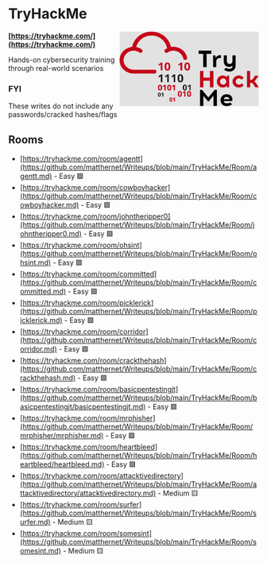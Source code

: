# TryHackMe

<img align="right" src="https://github.com/matthernet/Writeups/blob/main/TryHackMe/tryhackme-logo.png" width="280" height="150">

**[https://tryhackme.com/](https://tryhackme.com/)**

Hands-on cybersecurity training through real-world scenarios

### FYI
These writes do not include any passwords/cracked hashes/flags


## Rooms

* [https://tryhackme.com/room/agentt](https://github.com/matthernet/Writeups/blob/main/TryHackMe/Room/agentt.md) - Easy :green_square:
* [https://tryhackme.com/room/cowboyhacker](https://github.com/matthernet/Writeups/blob/main/TryHackMe/Room/cowboyhacker.md) - Easy :green_square:
* [https://tryhackme.com/room/johntheripper0](https://github.com/matthernet/Writeups/blob/main/TryHackMe/Room/johntheripper0.md) - Easy :green_square:
* [https://tryhackme.com/room/ohsint](https://github.com/matthernet/Writeups/blob/main/TryHackMe/Room/ohsint.md) - Easy :green_square:
* [https://tryhackme.com/room/committed](https://github.com/matthernet/Writeups/blob/main/TryHackMe/Room/committed.md) - Easy :green_square:
* [https://tryhackme.com/room/picklerick](https://github.com/matthernet/Writeups/blob/main/TryHackMe/Room/picklerick.md) - Easy :green_square:
* [https://tryhackme.com/room/corridor](https://github.com/matthernet/Writeups/blob/main/TryHackMe/Room/corridor.md) - Easy :green_square:
* [https://tryhackme.com/room/crackthehash](https://github.com/matthernet/Writeups/blob/main/TryHackMe/Room/crackthehash.md) - Easy :green_square:
* [https://tryhackme.com/room/basicpentestingjt](https://github.com/matthernet/Writeups/blob/main/TryHackMe/Room/basicpentestingjt/basicpentestingjt.md) - Easy :green_square:
* [https://tryhackme.com/room/mrphisher](https://github.com/matthernet/Writeups/blob/main/TryHackMe/Room/mrphisher/mrphisher.md) - Easy :green_square:
* [https://tryhackme.com/room/heartbleed](https://github.com/matthernet/Writeups/blob/main/TryHackMe/Room/heartbleed/heartbleed.md) - Easy :green_square:
* [https://tryhackme.com/room/attacktivedirectory](https://github.com/matthernet/Writeups/blob/main/TryHackMe/Room/attacktivedirectory/attacktivedirectory.md) - Medium :yellow_square:
* [https://tryhackme.com/room/surfer](https://github.com/matthernet/Writeups/blob/main/TryHackMe/Room/surfer.md) - Medium :yellow_square:
* [https://tryhackme.com/room/somesint](https://github.com/matthernet/Writeups/blob/main/TryHackMe/Room/somesint.md) - Medium :yellow_square:
